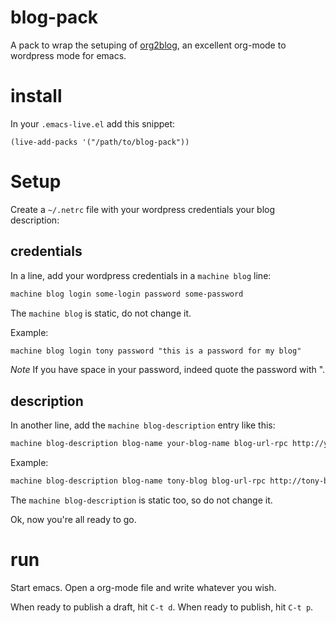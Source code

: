 blog-pack
=========

A pack to wrap the setuping of [org2blog](https://github.com/punchagan/org2blog), an excellent org-mode to wordpress mode for emacs.

# install

In your `.emacs-live.el` add this snippet:
```elisp
(live-add-packs '("/path/to/blog-pack"))
```

# Setup

Create a `~/.netrc` file with your wordpress credentials your blog description:

## credentials

In a line, add your wordpress credentials in a `machine blog` line:
```txt
machine blog login some-login password some-password
```

The `machine blog` is static, do not change it.

Example:
```txt
machine blog login tony password "this is a password for my blog"
```

*Note* If you have space in your password, indeed quote the password with ".

## description

In another line, add the `machine blog-description` entry like this:
```txt
machine blog-description blog-name your-blog-name blog-url-rpc http://your-wordpress-blog.com/blog/xmlrpc.php
```

Example:
```txt
machine blog-description blog-name tony-blog blog-url-rpc http://tony-blog.fr/blog/xmlrpc.php
```

The `machine blog-description` is static too, so do not change it.

Ok, now you're all ready to go.

# run

Start emacs.
Open a org-mode file and write whatever you wish.

When ready to publish a draft, hit `C-t d`.
When ready to publish, hit `C-t p`.
